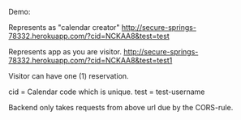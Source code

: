 Demo:

Represents as "calendar creator"
http://secure-springs-78332.herokuapp.com/?cid=NCKAA8&test=test

Represents app as you are visitor.
http://secure-springs-78332.herokuapp.com/?cid=NCKAA8&test=test1

Visitor can have one (1) reservation.

cid = Calendar code which is unique.
test = test-username

Backend only takes requests from above url due by the CORS-rule.
